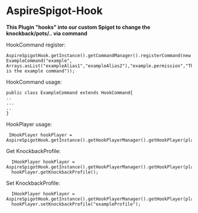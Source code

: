 # **AspireSpigot-Hook**

**This Plugin "hooks" into our custom Spigot to change the knockback/pots/.. via command**


HookCommand register:
```
AspireSpigotHook.getInstance().getCommandManager().registerCommand(new ExampleCommand("example", Arrays.asList("exampleAlias1","exampleAlias2"),"example.permission","This is the example command"));
```

HookCommand usage:
```
public class ExampleCommand extends HookCommand{
..
...
..
}
```

HookPlayer usage:

```
 IHookPlayer hookPlayer = AspireSpigotHook.getInstance().getHookPlayerManager().getHookPlayer(player);
 ```

Get KnockbackProfile:
```
  IHookPlayer hookPlayer = AspireSpigotHook.getInstance().getHookPlayerManager().getHookPlayer(player);
  hookPlayer.getKnockbackProfile();
```

Set KnockbackProfile:
```
  IHookPlayer hookPlayer = AspireSpigotHook.getInstance().getHookPlayerManager().getHookPlayer(player);
  hookPlayer.setKnockbackProfile("exampleProfile");
```




